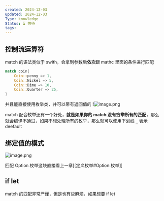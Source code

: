 ```yaml
---
created: 2024-12-03
updated: 2024-12-03
Type: knowledge
Status: ⌛️ 等待
tags:
---
```

## 控制流运算符

match 的语法类似于 swith，会拿到参数后**依次**跟 mathc 里面的条件进行匹配

```Rust
match coin{
	Coin::penny => 1,
	Coin::Nickel => 5,
	Coin::Dime => 10,
	Coin::Quarter => 25,
}
```

并且能直接使用枚举类，并可以带有返回值的 !![image.png](https://obsidian-pic-1317906728.cos.ap-nanjing.myqcloud.com/obsidian/20241203234358.png)

match 配合枚举还有一个好处，**就是如果你的 match 没有穷举所有的匹配**，那么就会编译不通过，如果不想处理所有的枚举，那么就可以使用下划线 `_` 表示 deefault

## 绑定值的模式
![image.png](https://obsidian-pic-1317906728.cos.ap-nanjing.myqcloud.com/obsidian/20241203235111.png)


匹配 Option 枚举这块直接看上一章[[定义枚举#Option 枚举]]

## if  let

match 的匹配非常严谨，但是也有些麻烦，如果想要
if let 
